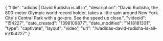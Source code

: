 {
    "title": "adidas | David Rudisha is all in",
    "description": "David Rudisha, the 800-meter Olympic world record holder, takes a little spin around New York City's Central Park with a go-pro. See the speed up close.",
    "videoid": "154227",
    "date_created": "1398106877",
    "date_modified": "1418181301",
    "type": "captivate",
    "layout": "video",
    "url": "\/v\/adidas-david-rudisha-is-all-in\/154227"
}